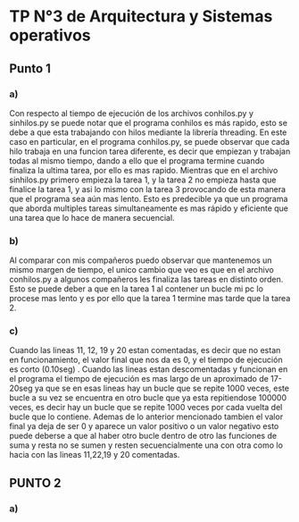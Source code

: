 # TP N°3 de Arquitectura y Sistemas operativos

## Punto 1

### a)

Con respecto al tiempo de ejecución de los archivos conhilos.py y sinhilos.py se puede notar que el programa conhilos es más rapido, esto se debe a que esta trabajando con hilos mediante la librería threading. En este caso en particular, en el programa conhilos.py, se puede observar que cada hilo trabaja en una funcion tarea diferente, es decir que empiezan y trabajan todas al mismo tiempo, dando a ello que el programa termine cuando finaliza la ultima tarea, por ello es mas rapido. Mientras que en el archivo sinhilos.py primero empieza la tarea 1, y la tarea 2 no empieza hasta que finalice la tarea 1, y asi lo mismo con la tarea 3 provocando de esta manera que el programa sea aún mas lento.
Esto es predecible ya que un programa que aborda multiples tareas simultaneamente es mas rápido y eficiente que una tarea que lo hace de manera secuencial.

### b)

Al comparar con mis compañeros puedo observar que mantenemos un mismo margen de tiempo, el unico cambio que veo es que en el archivo conhilos.py a algunos compañeros les finaliza las tareas en distinto orden.
Esto se puede deber a que en la tarea 1 al contener un bucle mi pc lo procese mas lento y es por ello que la tarea 1 termine mas tarde que la tarea 2.

### c)
Cuando las lineas 11, 12, 19 y 20 estan comentadas, es decir que no estan en funcionamiento, el valor final que nos da es 0, y el tiempo de ejecución es corto (0.10seg) . Cuando las lineas estan descomentadas y funcionan en el programa el tiempo de ejecución es mas largo de un aproximado de 17-20seg ya que se en esas lineas hay un bucle que se repite 1000 veces, este bucle a su vez se encuentra en otro bucle que ya esta repitiendose 100000 veces, es decir hay un bucle que se repite 1000 veces por cada vuelta del bucle que lo contiene. Ademas de lo anterior mencionado tambien el valor final ya deja de ser 0 y aparece un valor positivo o un valor negativo esto puede deberse a que al haber otro bucle dentro de otro las funciones de suma y resta no se sumen y resten secuencialmente una con otra como lo hacia con las lineas 11,22,19 y 20 comentadas.

## PUNTO 2

### a) 
